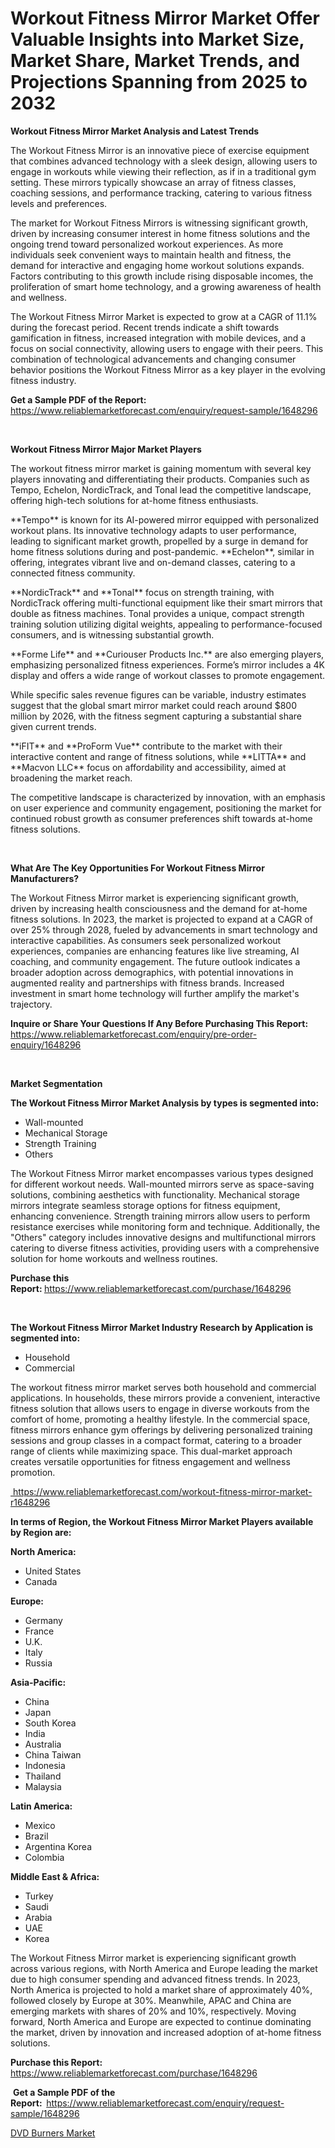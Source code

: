 <p><h1>Workout Fitness Mirror Market Offer Valuable Insights into Market Size, Market Share, Market Trends, and Projections Spanning from 2025 to 2032</h1></p><p><strong>Workout Fitness Mirror Market Analysis and Latest Trends</strong></p>
<p><p>The Workout Fitness Mirror is an innovative piece of exercise equipment that combines advanced technology with a sleek design, allowing users to engage in workouts while viewing their reflection, as if in a traditional gym setting. These mirrors typically showcase an array of fitness classes, coaching sessions, and performance tracking, catering to various fitness levels and preferences. </p><p>The market for Workout Fitness Mirrors is witnessing significant growth, driven by increasing consumer interest in home fitness solutions and the ongoing trend toward personalized workout experiences. As more individuals seek convenient ways to maintain health and fitness, the demand for interactive and engaging home workout solutions expands. Factors contributing to this growth include rising disposable incomes, the proliferation of smart home technology, and a growing awareness of health and wellness.</p><p>The Workout Fitness Mirror Market is expected to grow at a CAGR of 11.1% during the forecast period. Recent trends indicate a shift towards gamification in fitness, increased integration with mobile devices, and a focus on social connectivity, allowing users to engage with their peers. This combination of technological advancements and changing consumer behavior positions the Workout Fitness Mirror as a key player in the evolving fitness industry.</p></p>
<p><strong>Get a Sample PDF of the Report:&nbsp;</strong> <a href="https://www.reliablemarketforecast.com/enquiry/request-sample/1648296?utm_campaign=1890&utm_medium=2&utm_source=Github&utm_content=ia&utm_term=07022025&utm_id=workout-fitness-mirror">https://www.reliablemarketforecast.com/enquiry/request-sample/1648296</a></p>
<p>&nbsp;</p>
<p><strong>Workout Fitness Mirror Major Market Players</strong></p>
<p><p>The workout fitness mirror market is gaining momentum with several key players innovating and differentiating their products. Companies such as Tempo, Echelon, NordicTrack, and Tonal lead the competitive landscape, offering high-tech solutions for at-home fitness enthusiasts.</p><p>**Tempo** is known for its AI-powered mirror equipped with personalized workout plans. Its innovative technology adapts to user performance, leading to significant market growth, propelled by a surge in demand for home fitness solutions during and post-pandemic. **Echelon**, similar in offering, integrates vibrant live and on-demand classes, catering to a connected fitness community.</p><p>**NordicTrack** and **Tonal** focus on strength training, with NordicTrack offering multi-functional equipment like their smart mirrors that double as fitness machines. Tonal provides a unique, compact strength training solution utilizing digital weights, appealing to performance-focused consumers, and is witnessing substantial growth.</p><p>**Forme Life** and **Curiouser Products Inc.** are also emerging players, emphasizing personalized fitness experiences. Forme’s mirror includes a 4K display and offers a wide range of workout classes to promote engagement.</p><p>While specific sales revenue figures can be variable, industry estimates suggest that the global smart mirror market could reach around $800 million by 2026, with the fitness segment capturing a substantial share given current trends.</p><p>**iFIT** and **ProForm Vue** contribute to the market with their interactive content and range of fitness solutions, while **LITTA** and **Macvon LLC** focus on affordability and accessibility, aimed at broadening the market reach.</p><p>The competitive landscape is characterized by innovation, with an emphasis on user experience and community engagement, positioning the market for continued robust growth as consumer preferences shift towards at-home fitness solutions.</p></p>
<p>&nbsp;</p>
<p><strong>What Are The Key Opportunities For Workout Fitness Mirror Manufacturers?</strong></p>
<p><p>The Workout Fitness Mirror market is experiencing significant growth, driven by increasing health consciousness and the demand for at-home fitness solutions. In 2023, the market is projected to expand at a CAGR of over 25% through 2028, fueled by advancements in smart technology and interactive capabilities. As consumers seek personalized workout experiences, companies are enhancing features like live streaming, AI coaching, and community engagement. The future outlook indicates a broader adoption across demographics, with potential innovations in augmented reality and partnerships with fitness brands. Increased investment in smart home technology will further amplify the market's trajectory.</p></p>
<p><strong>Inquire or Share Your Questions If Any Before Purchasing This Report:</strong> <a href="https://www.reliablemarketforecast.com/enquiry/pre-order-enquiry/1648296?utm_campaign=1890&utm_medium=2&utm_source=Github&utm_content=ia&utm_term=07022025&utm_id=workout-fitness-mirror">https://www.reliablemarketforecast.com/enquiry/pre-order-enquiry/1648296</a></p>
<p>&nbsp;</p>
<p><strong>Market Segmentation</strong></p>
<p><strong>The Workout Fitness Mirror Market Analysis by types is segmented into:</strong></p>
<p><ul><li>Wall-mounted</li><li>Mechanical Storage</li><li>Strength Training</li><li>Others</li></ul></p>
<p><p>The Workout Fitness Mirror market encompasses various types designed for different workout needs. Wall-mounted mirrors serve as space-saving solutions, combining aesthetics with functionality. Mechanical storage mirrors integrate seamless storage options for fitness equipment, enhancing convenience. Strength training mirrors allow users to perform resistance exercises while monitoring form and technique. Additionally, the "Others" category includes innovative designs and multifunctional mirrors catering to diverse fitness activities, providing users with a comprehensive solution for home workouts and wellness routines.</p></p>
<p><strong>Purchase this Report:&nbsp;</strong><a href="https://www.reliablemarketforecast.com/purchase/1648296?utm_campaign=1890&utm_medium=2&utm_source=Github&utm_content=ia&utm_term=07022025&utm_id=workout-fitness-mirror">https://www.reliablemarketforecast.com/purchase/1648296</a></p>
<p>&nbsp;</p>
<p><strong>The Workout Fitness Mirror Market Industry Research by Application is segmented into:</strong></p>
<p><ul><li>Household</li><li>Commercial</li></ul></p>
<p><p>The workout fitness mirror market serves both household and commercial applications. In households, these mirrors provide a convenient, interactive fitness solution that allows users to engage in diverse workouts from the comfort of home, promoting a healthy lifestyle. In the commercial space, fitness mirrors enhance gym offerings by delivering personalized training sessions and group classes in a compact format, catering to a broader range of clients while maximizing space. This dual-market approach creates versatile opportunities for fitness engagement and wellness promotion.</p></p>
<p><a href="https://www.reliablemarketforecast.com/workout-fitness-mirror-market-r1648296?utm_campaign=1890&utm_medium=2&utm_source=Github&utm_content=ia&utm_term=07022025&utm_id=workout-fitness-mirror">&nbsp;https://www.reliablemarketforecast.com/workout-fitness-mirror-market-r1648296</a></p>
<p><strong>In terms of Region, the Workout Fitness Mirror Market Players available by Region are:</strong></p>
<p>
    <p> <strong> North America: </strong>
        <ul>
            <li>United States</li>
            <li>Canada</li>
        </ul>
        </p> 
    <p> <strong> Europe: </strong>
        <ul>
            <li>Germany</li>
            <li>France</li>
            <li>U.K.</li>
            <li>Italy</li>
            <li>Russia</li>
        </ul>
        </p> 
    <p> <strong> Asia-Pacific: </strong>
        <ul>
            <li>China</li>
            <li>Japan</li>
            <li>South Korea</li>
            <li>India</li>
            <li>Australia</li>
            <li>China Taiwan</li>
            <li>Indonesia</li>
            <li>Thailand</li>
            <li>Malaysia</li>
        </ul>
        </p> 
    <p> <strong> Latin America: </strong>
        <ul>
            <li>Mexico</li>
            <li>Brazil</li>
            <li>Argentina Korea</li>
            <li>Colombia</li>
        </ul>
        </p> 
    <p> <strong> Middle East & Africa: </strong>
        <ul>
            <li>Turkey</li>
            <li>Saudi</li>
            <li>Arabia</li>
            <li>UAE</li>
            <li>Korea</li>
        </ul>
    </p>
    </p>
<p><p>The Workout Fitness Mirror market is experiencing significant growth across various regions, with North America and Europe leading the market due to high consumer spending and advanced fitness trends. In 2023, North America is projected to hold a market share of approximately 40%, followed closely by Europe at 30%. Meanwhile, APAC and China are emerging markets with shares of 20% and 10%, respectively. Moving forward, North America and Europe are expected to continue dominating the market, driven by innovation and increased adoption of at-home fitness solutions.</p></p>
<p><strong>Purchase this Report: </strong><a href="https://www.reliablemarketforecast.com/purchase/1648296?utm_campaign=1890&utm_medium=2&utm_source=Github&utm_content=ia&utm_term=07022025&utm_id=workout-fitness-mirror">https://www.reliablemarketforecast.com/purchase/1648296</a></p>
<p>&nbsp;<strong>Get a Sample PDF of the Report:&nbsp;&nbsp;</strong><a href="https://www.reliablemarketforecast.com/enquiry/request-sample/1648296?utm_campaign=1890&utm_medium=2&utm_source=Github&utm_content=ia&utm_term=07022025&utm_id=workout-fitness-mirror">https://www.reliablemarketforecast.com/enquiry/request-sample/1648296</a></p>
<p><strong></strong></p>
<p><p><a href="https://github.com/lylyparadise/Market-Research-Report-List-6/blob/main/dvd-burners-market.md?utm_campaign=1890&utm_medium=2&utm_source=Github&utm_content=ia&utm_term=07022025&utm_id=workout-fitness-mirror">DVD Burners Market</a></p></p>